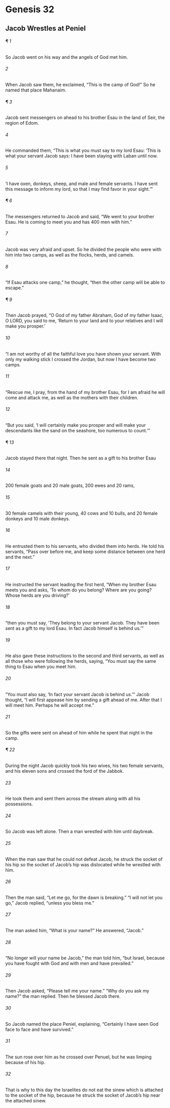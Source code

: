 # Genesis 32
## Jacob Wrestles at Peniel
###### ¶ 1
So Jacob went on his way and the angels of God met him.
###### 2
When Jacob saw them, he exclaimed, “This is the camp of God!” So he named that place Mahanaim.
###### ¶ 3
Jacob sent messengers on ahead to his brother Esau in the land of Seir, the region of Edom.
###### 4
He commanded them, “This is what you must say to my lord Esau: ‘This is what your servant Jacob says: I have been staying with Laban until now.
###### 5
‘I have oxen, donkeys, sheep, and male and female servants. I have sent this message to inform my lord, so that I may find favor in your sight.’”
###### ¶ 6
The messengers returned to Jacob and said, “We went to your brother Esau. He is coming to meet you and has 400 men with him.”
###### 7
Jacob was very afraid and upset. So he divided the people who were with him into two camps, as well as the flocks, herds, and camels.
###### 8
“If Esau attacks one camp,” he thought, “then the other camp will be able to escape.”
###### ¶ 9
Then Jacob prayed, “O God of my father Abraham, God of my father Isaac, O LORD, you said to me, ‘Return to your land and to your relatives and I will make you prosper.’
###### 10
“I am not worthy of all the faithful love you have shown your servant. With only my walking stick I crossed the Jordan, but now I have become two camps.
###### 11
“Rescue me, I pray, from the hand of my brother Esau, for I am afraid he will come and attack me, as well as the mothers with their children.
###### 12
“But you said, ‘I will certainly make you prosper and will make your descendants like the sand on the seashore, too numerous to count.’”
###### ¶ 13
Jacob stayed there that night. Then he sent as a gift to his brother Esau
###### 14
200 female goats and 20 male goats, 200 ewes and 20 rams,
###### 15
30 female camels with their young, 40 cows and 10 bulls, and 20 female donkeys and 10 male donkeys.
###### 16
He entrusted them to his servants, who divided them into herds. He told his servants, “Pass over before me, and keep some distance between one herd and the next.”
###### 17
He instructed the servant leading the first herd, “When my brother Esau meets you and asks, ‘To whom do you belong? Where are you going? Whose herds are you driving?’
###### 18
“then you must say, ‘They belong to your servant Jacob. They have been sent as a gift to my lord Esau. In fact Jacob himself is behind us.’”
###### 19
He also gave these instructions to the second and third servants, as well as all those who were following the herds, saying, “You must say the same thing to Esau when you meet him.
###### 20
“You must also say, ‘In fact your servant Jacob is behind us.’” Jacob thought, “I will first appease him by sending a gift ahead of me. After that I will meet him. Perhaps he will accept me.”
###### 21
So the gifts were sent on ahead of him while he spent that night in the camp.
###### ¶ 22
During the night Jacob quickly took his two wives, his two female servants, and his eleven sons and crossed the ford of the Jabbok.
###### 23
He took them and sent them across the stream along with all his possessions.
###### 24
So Jacob was left alone. Then a man wrestled with him until daybreak.
###### 25
When the man saw that he could not defeat Jacob, he struck the socket of his hip so the socket of Jacob’s hip was dislocated while he wrestled with him.
###### 26
Then the man said, “Let me go, for the dawn is breaking.” “I will not let you go,” Jacob replied, “unless you bless me.”
###### 27
The man asked him, “What is your name?” He answered, “Jacob.”
###### 28
“No longer will your name be Jacob,” the man told him, “but Israel, because you have fought with God and with men and have prevailed.”
###### 29
Then Jacob asked, “Please tell me your name.” “Why do you ask my name?” the man replied. Then he blessed Jacob there.
###### 30
So Jacob named the place Peniel, explaining, “Certainly I have seen God face to face and have survived.”
###### 31
The sun rose over him as he crossed over Penuel, but he was limping because of his hip.
###### 32
That is why to this day the Israelites do not eat the sinew which is attached to the socket of the hip, because he struck the socket of Jacob’s hip near the attached sinew.
